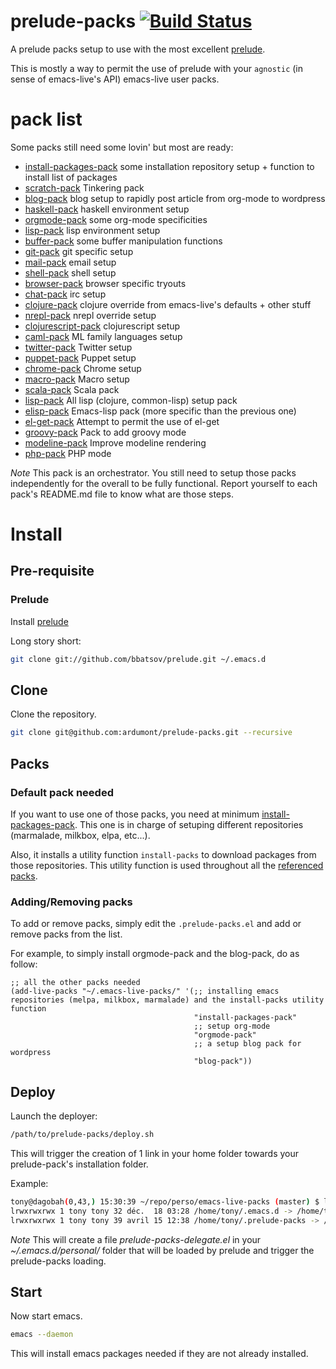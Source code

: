 prelude-packs [![Build Status](https://travis-ci.org/ardumont/prelude-packs.png?branch=master)](https://travis-ci.org/ardumont/prelude-packs)
=============

A prelude packs setup to use with the most excellent [prelude](https://github.com/bbatsov/prelude).

This is mostly a way to permit the use of prelude with your `agnostic` (in sense of emacs-live's API) emacs-live user packs.

# pack list

Some packs still need some lovin' but most are ready:

- [install-packages-pack](https://github.com/ardumont/install-packages-pack)  some installation repository setup + function to install list of packages
- [scratch-pack](https://github.com/ardumont/scratch-pack)                    Tinkering pack
- [blog-pack](https://github.com/ardumont/blog-pack)                          blog setup to rapidly post article from org-mode to wordpress
- [haskell-pack](https://github.com/ardumont/haskell-pack)                    haskell environment setup
- [orgmode-pack](https://github.com/ardumont/orgmode-pack)                    some org-mode specificities
- [lisp-pack](https://github.com/ardumont/lisp-pack)                          lisp environment setup
- [buffer-pack](https://github.com/ardumont/buffer-pack)                      some buffer manipulation functions
- [git-pack](https://github.com/ardumont/git-pack)                            git specific setup
- [mail-pack](https://github.com/ardumont/mail-pack)                          email setup
- [shell-pack](https://github.com/ardumont/shell-pack)                        shell setup
- [browser-pack](https://github.com/ardumont/browser-pack)                    browser specific tryouts
- [chat-pack](https://github.com/ardumont/chat-pack)                          irc setup
- [clojure-pack](https://github.com/ardumont/clojure-pack)                    clojure override from emacs-live's defaults + other stuff
- [nrepl-pack](https://github.com/ardumont/nrepl-pack)                        nrepl override setup
- [clojurescript-pack](https://github.com/ardumont/clojurescript-pack)        clojurescript setup
- [caml-pack](https://github.com/ardumont/caml-pack)                          ML family languages setup
- [twitter-pack](https://github.com/ardumont/twitter-pack)                    Twitter setup
- [puppet-pack](https://github.com/ardumont/puppet-pack)                      Puppet setup
- [chrome-pack](https://github.com/ardumont/chrome-pack)                      Chrome setup
- [macro-pack](https://github.com/ardumont/macro-pack)                        Macro setup
- [scala-pack](https://github.com/ardumont/scala-pack)                        Scala pack
- [lisp-pack](https://github.com/ardumont/lisp-pack)                          All lisp (clojure, common-lisp) setup pack
- [elisp-pack](https://github.com/ardumont/elisp-pack)                        Emacs-lisp pack (more specific than the previous one)
- [el-get-pack](https://github.com/ardumont/el-get-pack)                      Attempt to permit the use of el-get
- [groovy-pack](https://github.com/ardumont/groovy-pack)                      Pack to add groovy mode
- [modeline-pack](https://github.com/ardumont/modeline-pack)                  Improve modeline rendering
- [php-pack](https://github.com/ardumont/php-pack)                            PHP mode

*Note*
This pack is an orchestrator.
You still need to setup those packs independently for the overall to be fully functional.
Report yourself to each pack's README.md file to know what are those steps.

# Install

## Pre-requisite

### Prelude

Install [prelude](https://github.com/bbatsov/prelude)

Long story short:

```sh
git clone git://github.com/bbatsov/prelude.git ~/.emacs.d
```

## Clone

Clone the repository.

```sh
git clone git@github.com:ardumont/prelude-packs.git --recursive
```

## Packs

### Default pack needed

If you want to use one of those packs, you need at minimum [install-packages-pack](https://github.com/ardumont/install-packages-pack).
This one is in charge of setuping different repositories (marmalade, milkbox, elpa, etc...).

Also, it installs a utility function `install-packs` to download packages from those repositories.
This utility function is used throughout all the [referenced packs](#pack-list).

### Adding/Removing packs

To add or remove packs, simply edit the `.prelude-packs.el` and add or remove packs from the list.

For example, to simply install orgmode-pack and the blog-pack, do as follow:
```elisp
;; all the other packs needed
(add-live-packs "~/.emacs-live-packs/" '(;; installing emacs repositories (melpa, milkbox, marmalade) and the install-packs utility function
                                         "install-packages-pack"
                                         ;; setup org-mode
                                         "orgmode-pack"
                                         ;; a setup blog pack for wordpress
                                         "blog-pack"))

```

## Deploy

Launch the deployer:

```sh
/path/to/prelude-packs/deploy.sh
```

This will trigger the creation of 1 link in your home folder towards your prelude-pack's installation folder.

Example:

```sh
tony@dagobah(0,43,) 15:30:39 ~/repo/perso/emacs-live-packs (master) $ ll ~/.emacs*
lrwxrwxrwx 1 tony tony 32 déc.  18 03:28 /home/tony/.emacs.d -> /home/tony/repo/perso/prelude
lrwxrwxrwx 1 tony tony 39 avril 15 12:38 /home/tony/.prelude-packs -> /home/tony/repo/perso/prelude-packs/
```

*Note*
This will create a file *prelude-packs-delegate.el* in your *~/.emacs.d/personal/* folder that will be loaded by prelude and trigger the prelude-packs loading.

## Start

Now start emacs.

```sh
emacs --daemon
```

This will install emacs packages needed if they are not already installed.
